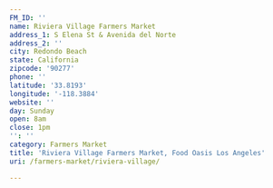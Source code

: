 ```yaml
---
FM_ID: ''
name: Riviera Village Farmers Market
address_1: S Elena St & Avenida del Norte
address_2: ''
city: Redondo Beach
state: California
zipcode: '90277'
phone: ''
latitude: '33.8193'
longitude: '-118.3884'
website: ''
day: Sunday
open: 8am
close: 1pm
'': ''
category: Farmers Market
title: 'Riviera Village Farmers Market, Food Oasis Los Angeles'
uri: /farmers-market/riviera-village/

---
```

